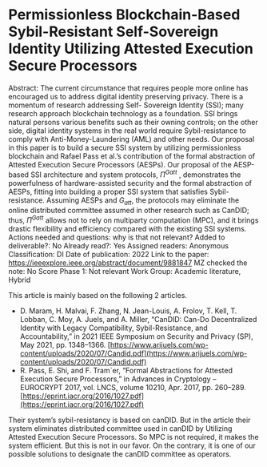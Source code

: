 # Permissionless Blockchain-Based Sybil-Resistant Self-Sovereign Identity Utilizing Attested Execution Secure Processors

Abstract: The current circumstance that requires people more
online has encouraged us to address digital identity preserving
privacy. There is a momentum of research addressing Self-
Sovereign Identity (SSI); many research approach blockchain
technology as a foundation. SSI brings natural persons various
benefits such as their owning controls; on the other side, digital
identity systems in the real world require Sybil-resistance to
comply with Anti-Money-Laundering (AML) and other needs.
Our proposal in this paper is to build a secure SSI system
by utilizing permissionless blockchain and Rafael Pass et al.’s
contribution of the formal abstraction of Attested Execution
Secure Processors (AESPs). Our proposal of the AESP-based
SSI architecture and system protocols, $\Pi^{G_{}att}$ , demonstrates the
powerfulness of hardware-assisted security and the formal abstraction
of AESPs, fitting into building a proper SSI system that
satisfies Sybil-resistance. Assuming AESPs and $G_{att}$, the protocols
may eliminate the online distributed committee assumed in other
research such as CanDID; thus, $\Pi^{G_{}att}$ allows not to rely on multiparty
computation (MPC), and it brings drastic flexibility and
efficiency compared with the existing SSI systems.
Actions needed and questions:  why is that not relevant?
Added to deliverable?: No
Already read?: Yes
Assigned readers: Anonymous
Classification: DI
Date of publication: 2022
Link to the paper: https://ieeexplore.ieee.org/abstract/document/9881847
MZ checked the note: No
Score Phase 1: Not relevant
Work Group: Academic literature, Hybrid

This article is mainly based on the following 2 articles.

- D. Maram, H. Malvai, F. Zhang, N. Jean-Louis, A. Frolov, T. Kell,
T. Lobban, C. Moy, A. Juels, and A. Miller, “CanDID: Can-Do Decentralized
Identity with Legacy Compatibility, Sybil-Resistance, and
Accountability,” in 2021 IEEE Symposium on Security and Privacy (SP),
May 2021, pp. 1348–1366.
[https://www.arijuels.com/wp-content/uploads/2020/07/Candid.pdf](https://www.arijuels.com/wp-content/uploads/2020/07/Candid.pdf)
- R. Pass, E. Shi, and F. Tram`er, “Formal Abstractions for Attested Execution
Secure Processors,” in Advances in Cryptology – EUROCRYPT
2017, vol. LNCS, volume 10210, Apr. 2017, pp. 260–289.
[https://eprint.iacr.org/2016/1027.pdf](https://eprint.iacr.org/2016/1027.pdf)

Their system’s sybil-resistancy is based on canDID. But in the article their system eliminates distributed committee used in canDID by Utilizing Attested Execution Secure Processors. So MPC is not required, it makes the system efficient. But this is not in our favor. On the contrary, it is one of our possible solutions to designate the canDID committee as operators.